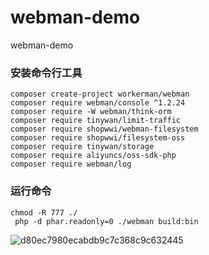 # webman-demo
webman-demo

### 安装命令行工具

```
composer create-project workerman/webman
composer require webman/console ^1.2.24
composer require -W webman/think-orm
composer require tinywan/limit-traffic
composer require shopwwi/webman-filesystem
composer require shopwwi/filesystem-oss
composer require tinywan/storage
composer require aliyuncs/oss-sdk-php
composer require webman/log
```

### 运行命令

```
chmod -R 777 ./
 php -d phar.readonly=0 ./webman build:bin
```

![d80ec7980ecabdb9c7c368c9c632445](https://github.com/xieyuhua/webman-demo/assets/29120060/b2503891-e9f6-47d0-954e-16177b1faaab)

